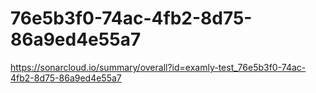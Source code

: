 # 76e5b3f0-74ac-4fb2-8d75-86a9ed4e55a7
https://sonarcloud.io/summary/overall?id=examly-test_76e5b3f0-74ac-4fb2-8d75-86a9ed4e55a7
